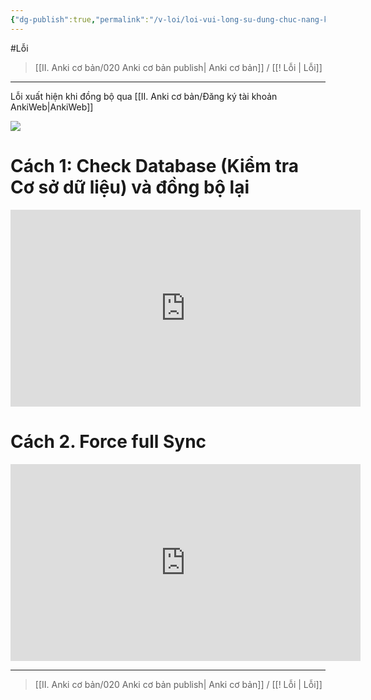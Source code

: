 ```yaml
---
{"dg-publish":true,"permalink":"/v-loi/loi-vui-long-su-dung-chuc-nang-kiem-tra-co-so-du-lieu-check-database/","dgPassFrontmatter":true}
---
```


#Lỗi

> [[II. Anki cơ bản/020 Anki cơ bản publish\| Anki cơ bản]] / [[! Lỗi \| Lỗi]]

___

Lỗi xuất hiện khi đồng bộ qua [[II. Anki cơ bản/Đăng ký tài khoản AnkiWeb\|AnkiWeb]]

![](https://i.imgur.com/NQTkJEb.png)

# Cách 1: Check Database (Kiểm tra Cơ sở dữ liệu) và đồng bộ lại

<iframe width="560" height="315" src="https://www.youtube.com/embed/G8mR15qwBUs" title="YouTube video player" frameborder="0" allow="accelerometer; autoplay; clipboard-write; encrypted-media; gyroscope; picture-in-picture; web-share" allowfullscreen></iframe>

# Cách 2. Force full Sync


<iframe width="560" height="315" src="https://www.youtube.com/embed/xht_LNfUpo8" title="YouTube video player" frameborder="0" allow="accelerometer; autoplay; clipboard-write; encrypted-media; gyroscope; picture-in-picture; web-share" allowfullscreen></iframe>

___

> [[II. Anki cơ bản/020 Anki cơ bản publish\| Anki cơ bản]] / [[! Lỗi \| Lỗi]]
